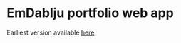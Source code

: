 # EmDablju portfolio web app

Earliest version available [here](https://portfolio-web-app-36e15.firebaseapp.com/)
